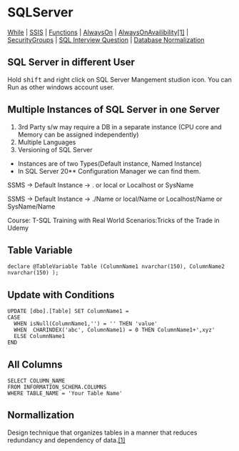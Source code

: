 # SQLServer 

[While](https://www.sqlshack.com/sql-while-loop-understanding-while-loops-in-sql-server/)
| [SSIS](https://www.c-sharpcorner.com/UploadFile/ff0d0f/deployment-models-in-ssis/)
| [Functions](https://docs.microsoft.com/en-us/sql/t-sql/functions/functions?view=sql-server-ver15)
| [AlwaysOn](https://www.red-gate.com/simple-talk/sql/database-administration/sql-server-2012-alwayson/)
| [AlwaysOnAvailibility](https://docs.microsoft.com/en-us/sql/database-engine/availability-groups/windows/overview-of-always-on-availability-groups-sql-server?view=sql-server-ver15)[[1]](https://www.youtube.com/watch?v=kOHrHYc6sAM)
| [SecurityGroups](https://www.mssqltips.com/sqlservertip/1831/using-windows-groups-for-sql-server-logins-as-a-best-practice/)
| [SQL Interview Question](https://www.edureka.co/blog/interview-questions/sql-interview-questions)
| [Database Normalization](https://www.studytonight.com/dbms/database-normalization.php)
## SQL Server in different User
Hold <kbd>shift</kbd> and right click on SQL Server Mangement studion icon. You can Run as other windows account user.
## Multiple Instances of SQL Server in one Server
1. 3rd Party s/w may require a DB in a separate instance (CPU core and Memory can be assigned independently)
2. Multiple Languages
3. Versioning of SQL Server
* Instances are of two Types(Default instance, Named Instance)
* In SQL Server 20** Configuration Manager we can find them.

SSMS -> Default Instance -> . or local or Localhost or SysName

SSMS -> Default Instance -> ./Name or local/Name or Localhost/Name or SysName/Name

Course: T-SQL Training with Real World Scenarios:Tricks of the Trade in Udemy
## Table Variable
```
declare @TableVariable Table (ColumnName1 nvarchar(150), ColumnName2 nvarchar(150) );
```
## Update with Conditions
```
UPDATE [dbo].[Table] SET ColumnName1 = 
CASE   
  WHEN isNull(ColumnName1,'') = '' THEN 'value'
  WHEN  CHARINDEX('abc', ColumnName1) = 0 THEN ColumnName1+',xyz' 
  ELSE ColumnName1 
END 
  ```
## All Columns
```
SELECT COLUMN_NAME
FROM INFORMATION_SCHEMA.COLUMNS
WHERE TABLE_NAME = 'Your Table Name'
```
## Normallization
Design technique that organizes tables in a manner that reduces redundancy and dependency of data.[[1]](https://www.guru99.com/database-normalization.html)

